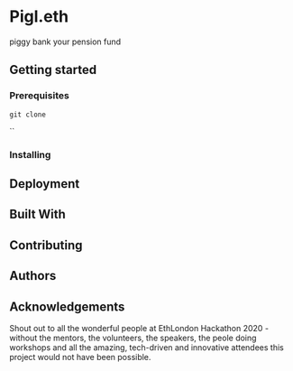 # Pigl.eth
piggy bank your pension fund

## Getting started 

### Prerequisites
`git clone` 

``

### Installing 

## Deployment

## Built With

## Contributing

## Authors

## Acknowledgements
Shout out to all the wonderful people at EthLondon Hackathon 2020 - without the mentors, the volunteers, the speakers, the peole doing workshops and all the amazing, tech-driven and innovative attendees this project would not have been possible. 
